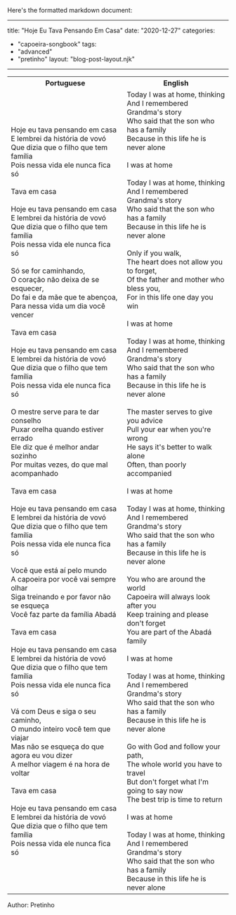 Here's the formatted markdown document:

---
title: "Hoje Eu Tava Pensando Em Casa"
date: "2020-12-27"
categories: 
  - "capoeira-songbook"
tags: 
  - "advanced"
  - "pretinho"
layout: "blog-post-layout.njk"
---

<table class="capoeira-table">
    <tr class="header-row">
        <th>Portuguese</th>
        <th>English</th>
    </tr>
    <tr>
        <td>Hoje eu tava pensando em casa<br>
E lembrei da história de vovó<br>
Que dizia que o filho que tem família<br>
Pois nessa vida ele nunca fica só<br>
<br>
Tava em casa<br>
<br>
Hoje eu tava pensando em casa<br>
E lembrei da história de vovó<br>
Que dizia que o filho que tem família<br>
Pois nessa vida ele nunca fica só<br>
<br>
Só se for caminhando,<br>
O coração não deixa de se esquecer,<br>
Do fai e da mãe que te abençoa,<br>
Para nessa vida um dia você vencer<br>
<br>
Tava em casa<br>
<br>
Hoje eu tava pensando em casa<br>
E lembrei da história de vovó<br>
Que dizia que o filho que tem família<br>
Pois nessa vida ele nunca fica só<br>
<br>
O mestre serve para te dar conselho<br>
Puxar orelha quando estiver errado<br>
Ele diz que é melhor andar sozinho<br>
Por muitas vezes, do que mal acompanhado<br>
<br>
Tava em casa<br>
<br>
Hoje eu tava pensando em casa<br>
E lembrei da história de vovó<br>
Que dizia que o filho que tem família<br>
Pois nessa vida ele nunca fica só<br>
<br>
Você que está aí pelo mundo<br>
A capoeira por você vai sempre olhar<br>
Siga treinando e por favor não se esqueça<br>
Você faz parte da família Abadá<br>
<br>
Tava em casa<br>
<br>
Hoje eu tava pensando em casa<br>
E lembrei da história de vovó<br>
Que dizia que o filho que tem família<br>
Pois nessa vida ele nunca fica só<br>
<br>
Vá com Deus e siga o seu caminho,<br>
O mundo inteiro você tem que viajar<br>
Mas não se esqueça do que agora eu vou dizer<br>
A melhor viagem é na hora de voltar<br>
<br>
Tava em casa<br>
<br>
Hoje eu tava pensando em casa<br>
E lembrei da história de vovó<br>
Que dizia que o filho que tem família<br>
Pois nessa vida ele nunca fica só</td>
        <td>Today I was at home, thinking<br>
And I remembered Grandma's story<br>
Who said that the son who has a family<br>
Because in this life he is never alone<br>
<br>
I was at home<br>
<br>
Today I was at home, thinking<br>
And I remembered Grandma's story<br>
Who said that the son who has a family<br>
Because in this life he is never alone<br>
<br>
Only if you walk,<br>
The heart does not allow you to forget,<br>
Of the father and mother who bless you,<br>
For in this life one day you win<br>
<br>
I was at home<br>
<br>
Today I was at home, thinking<br>
And I remembered Grandma's story<br>
Who said that the son who has a family<br>
Because in this life he is never alone<br>
<br>
The master serves to give you advice<br>
Pull your ear when you're wrong<br>
He says it's better to walk alone<br>
Often, than poorly accompanied<br>
<br>
I was at home<br>
<br>
Today I was at home, thinking<br>
And I remembered Grandma's story<br>
Who said that the son who has a family<br>
Because in this life he is never alone<br>
<br>
You who are around the world<br>
Capoeira will always look after you<br>
Keep training and please don't forget<br>
You are part of the Abadá family<br>
<br>
I was at home<br>
<br>
Today I was at home, thinking<br>
And I remembered Grandma's story<br>
Who said that the son who has a family<br>
Because in this life he is never alone<br>
<br>
Go with God and follow your path,<br>
The whole world you have to travel<br>
But don't forget what I'm going to say now<br>
The best trip is time to return<br>
<br>
I was at home<br>
<br>
Today I was at home, thinking<br>
And I remembered Grandma's story<br>
Who said that the son who has a family<br>
Because in this life he is never alone</td>
    </tr>
</table>

<figcaption>
Author: Pretinho
</figcaption>